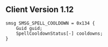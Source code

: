 ## Client Version 1.12

```rust,ignore
smsg SMSG_SPELL_COOLDOWN = 0x134 {
    Guid guid;    
    SpellCooldownStatus[-] cooldowns;    
}

```

